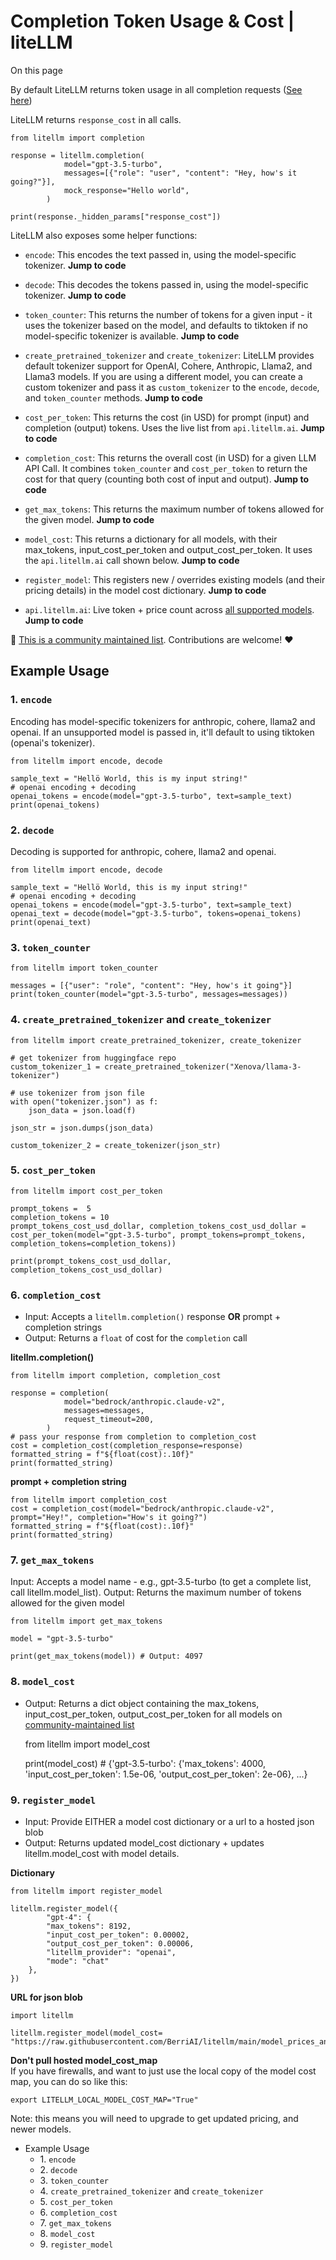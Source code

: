 # Completion Token Usage & Cost | liteLLM

On this page

By default LiteLLM returns token usage in all completion requests ([See here](https://litellm.readthedocs.io/en/latest/output/))

LiteLLM returns `response_cost` in all calls.
    
    
    from litellm import completion   
      
    response = litellm.completion(  
                model="gpt-3.5-turbo",  
                messages=[{"role": "user", "content": "Hey, how's it going?"}],  
                mock_response="Hello world",  
            )  
      
    print(response._hidden_params["response_cost"])  
    

LiteLLM also exposes some helper functions:

  * `encode`: This encodes the text passed in, using the model-specific tokenizer. **Jump to code**

  * `decode`: This decodes the tokens passed in, using the model-specific tokenizer. **Jump to code**

  * `token_counter`: This returns the number of tokens for a given input - it uses the tokenizer based on the model, and defaults to tiktoken if no model-specific tokenizer is available. **Jump to code**

  * `create_pretrained_tokenizer` and `create_tokenizer`: LiteLLM provides default tokenizer support for OpenAI, Cohere, Anthropic, Llama2, and Llama3 models. If you are using a different model, you can create a custom tokenizer and pass it as `custom_tokenizer` to the `encode`, `decode`, and `token_counter` methods. **Jump to code**

  * `cost_per_token`: This returns the cost (in USD) for prompt (input) and completion (output) tokens. Uses the live list from `api.litellm.ai`. **Jump to code**

  * `completion_cost`: This returns the overall cost (in USD) for a given LLM API Call. It combines `token_counter` and `cost_per_token` to return the cost for that query (counting both cost of input and output). **Jump to code**

  * `get_max_tokens`: This returns the maximum number of tokens allowed for the given model. **Jump to code**

  * `model_cost`: This returns a dictionary for all models, with their max_tokens, input_cost_per_token and output_cost_per_token. It uses the `api.litellm.ai` call shown below. **Jump to code**

  * `register_model`: This registers new / overrides existing models (and their pricing details) in the model cost dictionary. **Jump to code**

  * `api.litellm.ai`: Live token + price count across [all supported models](https://github.com/BerriAI/litellm/blob/main/model_prices_and_context_window.json). **Jump to code**

📣 [This is a community maintained list](https://github.com/BerriAI/litellm/blob/main/model_prices_and_context_window.json). Contributions are welcome! ❤️

## Example Usage​

### 1\. `encode`​

Encoding has model-specific tokenizers for anthropic, cohere, llama2 and openai. If an unsupported model is passed in, it'll default to using tiktoken (openai's tokenizer).
    
    
    from litellm import encode, decode  
      
    sample_text = "Hellö World, this is my input string!"  
    # openai encoding + decoding  
    openai_tokens = encode(model="gpt-3.5-turbo", text=sample_text)  
    print(openai_tokens)  
    

### 2\. `decode`​

Decoding is supported for anthropic, cohere, llama2 and openai.
    
    
    from litellm import encode, decode  
      
    sample_text = "Hellö World, this is my input string!"  
    # openai encoding + decoding  
    openai_tokens = encode(model="gpt-3.5-turbo", text=sample_text)  
    openai_text = decode(model="gpt-3.5-turbo", tokens=openai_tokens)  
    print(openai_text)  
    

### 3\. `token_counter`​
    
    
    from litellm import token_counter  
      
    messages = [{"user": "role", "content": "Hey, how's it going"}]  
    print(token_counter(model="gpt-3.5-turbo", messages=messages))  
    

### 4\. `create_pretrained_tokenizer` and `create_tokenizer`​
    
    
    from litellm import create_pretrained_tokenizer, create_tokenizer  
      
    # get tokenizer from huggingface repo  
    custom_tokenizer_1 = create_pretrained_tokenizer("Xenova/llama-3-tokenizer")  
      
    # use tokenizer from json file  
    with open("tokenizer.json") as f:  
        json_data = json.load(f)  
      
    json_str = json.dumps(json_data)  
      
    custom_tokenizer_2 = create_tokenizer(json_str)  
    

### 5\. `cost_per_token`​
    
    
    from litellm import cost_per_token  
      
    prompt_tokens =  5  
    completion_tokens = 10  
    prompt_tokens_cost_usd_dollar, completion_tokens_cost_usd_dollar = cost_per_token(model="gpt-3.5-turbo", prompt_tokens=prompt_tokens, completion_tokens=completion_tokens))  
      
    print(prompt_tokens_cost_usd_dollar, completion_tokens_cost_usd_dollar)  
    

### 6\. `completion_cost`​

  * Input: Accepts a `litellm.completion()` response **OR** prompt + completion strings
  * Output: Returns a `float` of cost for the `completion` call

**litellm.completion()**
    
    
    from litellm import completion, completion_cost  
      
    response = completion(  
                model="bedrock/anthropic.claude-v2",  
                messages=messages,  
                request_timeout=200,  
            )  
    # pass your response from completion to completion_cost  
    cost = completion_cost(completion_response=response)  
    formatted_string = f"${float(cost):.10f}"  
    print(formatted_string)  
    

**prompt + completion string**
    
    
    from litellm import completion_cost  
    cost = completion_cost(model="bedrock/anthropic.claude-v2", prompt="Hey!", completion="How's it going?")  
    formatted_string = f"${float(cost):.10f}"  
    print(formatted_string)  
    

### 7\. `get_max_tokens`​

Input: Accepts a model name - e.g., gpt-3.5-turbo (to get a complete list, call litellm.model_list). Output: Returns the maximum number of tokens allowed for the given model
    
    
    from litellm import get_max_tokens   
      
    model = "gpt-3.5-turbo"  
      
    print(get_max_tokens(model)) # Output: 4097  
    

### 8\. `model_cost`​

  * Output: Returns a dict object containing the max_tokens, input_cost_per_token, output_cost_per_token for all models on [community-maintained list](https://github.com/BerriAI/litellm/blob/main/model_prices_and_context_window.json)

    
    
    from litellm import model_cost   
      
    print(model_cost) # {'gpt-3.5-turbo': {'max_tokens': 4000, 'input_cost_per_token': 1.5e-06, 'output_cost_per_token': 2e-06}, ...}  
    

### 9\. `register_model`​

  * Input: Provide EITHER a model cost dictionary or a url to a hosted json blob
  * Output: Returns updated model_cost dictionary + updates litellm.model_cost with model details.

**Dictionary**
    
    
    from litellm import register_model  
      
    litellm.register_model({  
            "gpt-4": {  
            "max_tokens": 8192,   
            "input_cost_per_token": 0.00002,   
            "output_cost_per_token": 0.00006,   
            "litellm_provider": "openai",   
            "mode": "chat"  
        },  
    })  
    

**URL for json blob**
    
    
    import litellm  
      
    litellm.register_model(model_cost=  
    "https://raw.githubusercontent.com/BerriAI/litellm/main/model_prices_and_context_window.json")  
    

**Don't pull hosted model_cost_map**  
If you have firewalls, and want to just use the local copy of the model cost map, you can do so like this:
    
    
    export LITELLM_LOCAL_MODEL_COST_MAP="True"  
    

Note: this means you will need to upgrade to get updated pricing, and newer models.

  * Example Usage
    * 1\. `encode`
    * 2\. `decode`
    * 3\. `token_counter`
    * 4\. `create_pretrained_tokenizer` and `create_tokenizer`
    * 5\. `cost_per_token`
    * 6\. `completion_cost`
    * 7\. `get_max_tokens`
    * 8\. `model_cost`
    * 9\. `register_model`